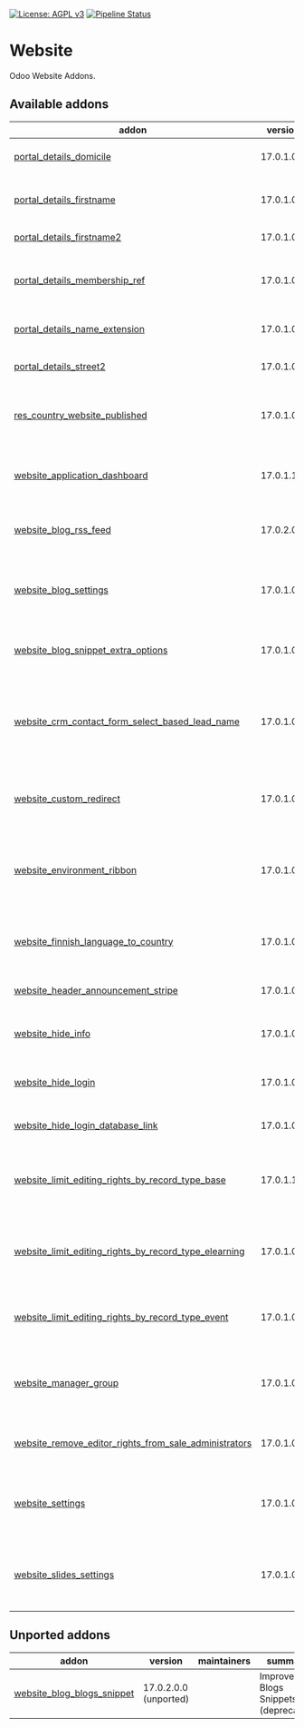 [![License: AGPL v3](https://img.shields.io/badge/License-AGPL%20v3-blue.svg)](https://www.gnu.org/licenses/agpl-3.0)
[![Pipeline Status](https://gitlab.com/tawasta/odoo/website/badges/17.0-dev/pipeline.svg)](https://gitlab.com/tawasta/odoo/website/-/pipelines/)

Website
=======
Odoo Website Addons.

[//]: # (addons)

Available addons
----------------
addon | version | maintainers | summary
--- | --- | --- | ---
[portal_details_domicile](portal_details_domicile/) | 17.0.1.0.0 |  | Portal details - Edit domicile information
[portal_details_firstname](portal_details_firstname/) | 17.0.1.0.0 |  | Portal details replace name with first name and last name
[portal_details_firstname2](portal_details_firstname2/) | 17.0.1.0.0 |  | Add firstname 2 to portal details
[portal_details_membership_ref](portal_details_membership_ref/) | 17.0.1.0.0 |  | Show Membership Reference (partner.ref) in portal details.
[portal_details_name_extension](portal_details_name_extension/) | 17.0.1.0.2 |  | Show name_extension in /my/account
[portal_details_street2](portal_details_street2/) | 17.0.1.0.0 |  | Portal details add optional field street 2
[res_country_website_published](res_country_website_published/) | 17.0.1.0.0 |  | Manually choose countries that will be shown on Website
[website_application_dashboard](website_application_dashboard/) | 17.0.1.1.0 |  | Application dashboard for redirecting users to applications
[website_blog_rss_feed](website_blog_rss_feed/) | 17.0.2.0.0 |  | Ability to create custom RSS Feeds with multiple blogs.
[website_blog_settings](website_blog_settings/) | 17.0.1.0 |  | Customization settings under website frontend customize menu
[website_blog_snippet_extra_options](website_blog_snippet_extra_options/) | 17.0.1.0.0 |  | Additional configurations for the core snippet
[website_crm_contact_form_select_based_lead_name](website_crm_contact_form_select_based_lead_name/) | 17.0.1.0.0 |  | Allows configuring web leads' subject to be based on a selection list instead of freetext
[website_custom_redirect](website_custom_redirect/) | 17.0.1.0.0 |  | Allows customizing where to redirect website users
[website_environment_ribbon](website_environment_ribbon/) | 17.0.1.0.0 |  | Show environment ribbon on website also. Only shows text 'TEST' on website side.
[website_finnish_language_to_country](website_finnish_language_to_country/) | 17.0.1.0.0 |  | Country is Finland if Website Language is Finnish
[website_header_announcement_stripe](website_header_announcement_stripe/) | 17.0.1.0.1 |  | Announcement Stripe to Website header
[website_hide_info](website_hide_info/) | 17.0.1.0 |  | Hides Odoo System Information on at /website/info
[website_hide_login](website_hide_login/) | 17.0.1.0.0 |  | Hide Odoo native login, but show oAuth-logins
[website_hide_login_database_link](website_hide_login_database_link/) | 17.0.1.0.0 |  | Hides Database link on the login screen
[website_limit_editing_rights_by_record_type_base](website_limit_editing_rights_by_record_type_base/) | 17.0.1.1.0 |  | Base functionality for allowing users to edit only certain types of website pages
[website_limit_editing_rights_by_record_type_elearning](website_limit_editing_rights_by_record_type_elearning/) | 17.0.1.0.0 |  | Allow users to edit only website pages that are eLearning-related
[website_limit_editing_rights_by_record_type_event](website_limit_editing_rights_by_record_type_event/) | 17.0.1.0.0 |  | Allowing users to edit only website pages that are event-related
[website_manager_group](website_manager_group/) | 17.0.1.0 |  | new Website Permission Group to limit access for designers & editors
[website_remove_editor_rights_from_sale_administrators](website_remove_editor_rights_from_sale_administrators/) | 17.0.1.0.0 |  | Remove the automatically granted editor access
[website_settings](website_settings/) | 17.0.1.0 |  | Website toggleable settings under customize menu and other setting options
[website_slides_settings](website_slides_settings/) | 17.0.1.0.2 |  | Website Slides toggleable settings under website customize menu


Unported addons
---------------
addon | version | maintainers | summary
--- | --- | --- | ---
[website_blog_blogs_snippet](website_blog_blogs_snippet/) | 17.0.2.0.0 (unported) |  | Improved Blogs Snippets (deprecated)

[//]: # (end addons)
